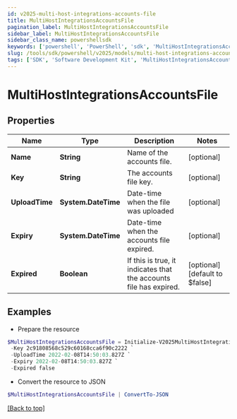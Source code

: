```yaml
---
id: v2025-multi-host-integrations-accounts-file
title: MultiHostIntegrationsAccountsFile
pagination_label: MultiHostIntegrationsAccountsFile
sidebar_label: MultiHostIntegrationsAccountsFile
sidebar_class_name: powershellsdk
keywords: ['powershell', 'PowerShell', 'sdk', 'MultiHostIntegrationsAccountsFile', 'V2025MultiHostIntegrationsAccountsFile'] 
slug: /tools/sdk/powershell/v2025/models/multi-host-integrations-accounts-file
tags: ['SDK', 'Software Development Kit', 'MultiHostIntegrationsAccountsFile', 'V2025MultiHostIntegrationsAccountsFile']
---
```



# MultiHostIntegrationsAccountsFile

## Properties

Name | Type | Description | Notes
------------ | ------------- | ------------- | -------------
**Name** | **String** | Name of the accounts file. | [optional] 
**Key** | **String** | The accounts file key. | [optional] 
**UploadTime** | **System.DateTime** | Date-time when the file was uploaded | [optional] 
**Expiry** | **System.DateTime** | Date-time when the accounts file expired. | [optional] 
**Expired** | **Boolean** | If this is true, it indicates that the accounts file has expired. | [optional] [default to $false]

## Examples

- Prepare the resource
```powershell
$MultiHostIntegrationsAccountsFile = Initialize-V2025MultiHostIntegrationsAccountsFile  -Name My Accounts File `
 -Key 2c91808568c529c60168cca6f90c2222 `
 -UploadTime 2022-02-08T14:50:03.827Z `
 -Expiry 2022-02-08T14:50:03.827Z `
 -Expired false
```

- Convert the resource to JSON
```powershell
$MultiHostIntegrationsAccountsFile | ConvertTo-JSON
```


[[Back to top]](#) 

